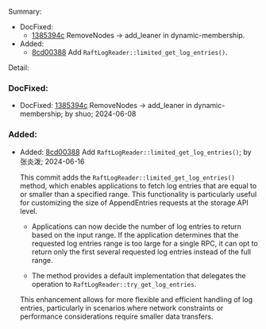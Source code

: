 Summary:

- DocFixed:
    -   [1385394c](https://github.com/datafuselabs/openraft/commit/1385394c49baecf124ae9aa583753b51b29b443c) RemoveNodes -> add_leaner in dynamic-membership.
- Added:
    -   [8cd00388](https://github.com/datafuselabs/openraft/commit/8cd003889ce3f6948187c0f51393ed51e305e794) Add `RaftLogReader::limited_get_log_entries()`.

Detail:

### DocFixed:

-   DocFixed: [1385394c](https://github.com/datafuselabs/openraft/commit/1385394c49baecf124ae9aa583753b51b29b443c) RemoveNodes -> add_leaner in dynamic-membership; by shuo; 2024-06-08

### Added:

-   Added: [8cd00388](https://github.com/datafuselabs/openraft/commit/8cd003889ce3f6948187c0f51393ed51e305e794) Add `RaftLogReader::limited_get_log_entries()`; by 张炎泼; 2024-06-16

    This commit adds the `RaftLogReader::limited_get_log_entries()` method,
    which enables applications to fetch log entries that are equal to or
    smaller than a specified range. This functionality is particularly
    useful for customizing the size of AppendEntries requests at the storage
    API level.

    - Applications can now decide the number of log entries to return based
      on the input range. If the application determines that the requested
      log entries range is too large for a single RPC, it can opt to return
      only the first several requested log entries instead of the full
      range.

    - The method provides a default implementation that delegates the
      operation to `RaftLogReader::try_get_log_entries`.

    This enhancement allows for more flexible and efficient handling of log
    entries, particularly in scenarios where network constraints or
    performance considerations require smaller data transfers.
